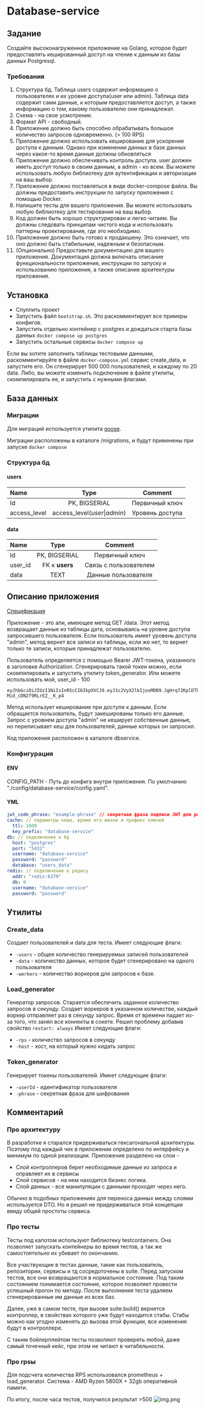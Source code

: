 # Database-service

## Задание

Создайте высоконагруженное приложение на Golang, которое будет предоставлять кешированный доступ на чтение к данным из
базы данных Postgresql.

### Требования

1. Структура бд. Таблица users содержит информацию о пользователях и их уровне доступа(user или admin). Таблица data
   содержит сами данные, к которым предоставляется доступ, а также информацию о том, какому пользователю они
   принадлежат.
2. Схема - на свое усмотрение.
3. Формат API - свободный.
4. Приложение должно быть способно обрабатывать большое количество запросов одновременно. (> 100 RPS)
5. Приложение должно использовать кеширование для ускорения доступа к данным. Однако при изменении данных в базе данных
   через какое-то время данные должны обновляться
6. Приложение должно обеспечивать контроль доступа. user должен иметь доступ только в своим данным, а admin - ко всем.
   Вы можете использовать любую библиотеку для аутентификации и авторизации на ваш выбор.
7. Приложение должно поставляться в виде docker-compose файла. Вы должны предоставить инструкции по запуску приложения с
   помощью Docker.
8. Напишите тесты для вашего приложения. Вы можете использовать любую библиотеку для тестирования на ваш выбор.
9. Код должен быть хорошо структурирован и легко читаем. Вы должны следовать принципам чистого кода и использовать
   паттерны проектирования, где это необходимо.
10. Приложение должно быть готово к продакшену. Это означает, что оно должно быть стабильным, надежным и безопасным.
11. (Опционально) Предоставьте документацию для вашего приложения. Документация должна включать описание
    функциональности приложения, инструкции по запуску и использованию приложения, а также описание архитектуры
    приложения.

## Установка
* Спуллить проект
* Запустить файл `bootstrap.sh`. Это раскомментирует все примеры конфигов.
* Запустить отдельно контейнер с postgres и дождаться старта базы данных `docker compose up postgres`
* Запустить остальные сервисы `docker compose up`

Если вы хотите заполнить таблицы тестовыми данными, раскомментируйте в файле `docker-compose.yml` сервис create_data, и запустите его. Он сгенерирует 500 000 пользователей, и каждому по 20 data.
Либо, вы можете изменить подключение в файле утилиты, скомпилировать ее, и запустить с нужными флагами.


## База данных

### Миграции

Для миграций используется утилита [goose](https://github.com/pressly/goose). 

Миграции расположены в каталоге /migrations, и будут применены при запуске `docker compose`

### Структура бд

#### users
| Name         |             Type              |     Comment     |
|:-------------|:-----------------------------:|:---------------:|
| Id           |         PK, BIGSERIAL         | Первичный ключ  |
| access_level | access_level(*user*\|*admin*) | Уровень доступа |

#### data
| Name    |      Type      |        Comment        |
|:--------|:--------------:|:---------------------:|
| Id      | PK, BIGSERIAL  |    Первичный ключ     |
| user_id | FK к __users__ | Связь с пользователем |
| data    |      TEXT      |  Данные пользователя  |

## Описание приложения

[Спецификация](api-specification.yaml)

Приложение - это апи, имеющее метод GET /data. Этот метод возвращает данные из таблицы дата, основываясь на уровне доступа запросившего пользователя.
Если пользователь имеет уровень доступа "admin", метод вернет все записи из таблицы, если же нет, то вернет только те записи, которые принадлежат пользователю.

Пользователь определяется с помощью Bearer JWT-токена, указанного в заголовке Authorization. Сгенерировать такой токен можно, если скомпилировать и запустить утилиту token_generator. Или можете использовать мой, user_id - 100
```
eyJhbGciOiJIUzI1NiIsInR5cCI6IkpXVCJ9.eyJ1c2VyX2lkIjoxMDB9.JgHrq72KplDTkhNrMFb2a-Mid_cDN2f9RLrEZ__K_p4
```

Метод использует кеширование при доступе к данным. Если обращается пользователь, будут закешированы только его данные. Запрос с уровнем доступа "admin" не кеширует собственные данные, но переписывает кеш для пользователей, данные которых он запросил.

Код приложения расположен в каталоге dbservice.

### Конфигурация

#### ENV

CONFIG_PATH - Путь до конфига внутри приложения. По умолчанию "./config/database-service/config.yaml".

#### YML

```yml
jwt_code_phrase: "example-phrase" // секретная фраза подписи JWT для расшифровки токенов
cache: // параметры кеша, время его жизни и префикс ключей
  ttl: 1000
  key_prefix: "database-service"
db: // подключение к бд
  host: "postgres"
  port: "5432"
  username: "database-service"
  password: "password"
  database: "users_data"
redis: // подключение к редису
  addr: "redis:6379"
  db: 0
  username: "database-service"
  password: "password"
```

## Утилиты

### Create_data
Создает пользователей и data для теста. Имеет следующие флаги:
* `-users` - общее количество генерируемых записей пользователей
* `-data` - количество данных, которое будет сгенерировано на одного пользователя
* `-workers` - количество воркеров для запросов к базе. 

### Load_generator
Генератор запросов. Старается обеспечить заданное количество запросов в секунду. Создает воркеров в указанном количестве, каждый воркер отправляет раз в секунду запрос. Время от времени падает из-за того, что занял все коннекты в сокете. Решил проблему добавив свойство `restart: always`
Имеет следующие флаги:
* `-rps` - количество запросов в секунду
* `-host` - хост, на который нужно кидать запрос

### Token_generator
Генерирует токены пользователей. Имеет следующие флаги:
* `-userId` - идентификатор пользователя
* `-phrase` - секретная фраза для шифрования

## Комментарий

### Про архитектуру
В разработке я старался придерживаться гексагональной архитектуры. Поэтому под каждый чих в приложении определено по интерфейсу и минимум по одной реализации. 
Приложение разделено на слои -

* Слой контроллеров берет необходимые данные из запроса и оправляет их в сервисы
* Слой сервисов - на нем находится бизнес логика.
* Слой данных - все манипуляции с данными проходят через него.

Обычно в подобных приложениях для переноса данных между слоями используется DTO. Но я решил не придерживаться этой концепции ввиду общей простоты сервиса.

### Про тесты
Тесты под капотом используют библиотеку testcontainers. Она позволяет запускать контейнеры во время тестов, а так же самостоятельно их убивает по окончанию.

Все участвующие в тестах данные, такие как пользователь, репозитории, сервисы и тд сосредоточены в suite.
Перед запуском тестов, все они возвращаются в нормальное состояние. Под таким состоянием понимается состояние, которое позволяет провести успешный прогон по методу.
После выполнения теста удаляем сгенерированные им данные из всех баз.

Далее, уже в самом тесте, при вызове suite.build() вернется контроллер, в свойствах которого уже будут находится стабы. Стабы можно как угодно изменять до вызова этой функции, все изменения будут в контроллере.

С таким бойлерплейтом тесты позволяют проверять любой, даже самый точечный кейс, при этом не читают в читабельности.

### Про rpsы
Для подсчета количества RPS использовался prometheus + load_generator. 
Система - AMD Ryzen 5800X + 32gb оперативной памяти. 

По итогу, после часа тестов, получился результат >500
![img.png](img.png)